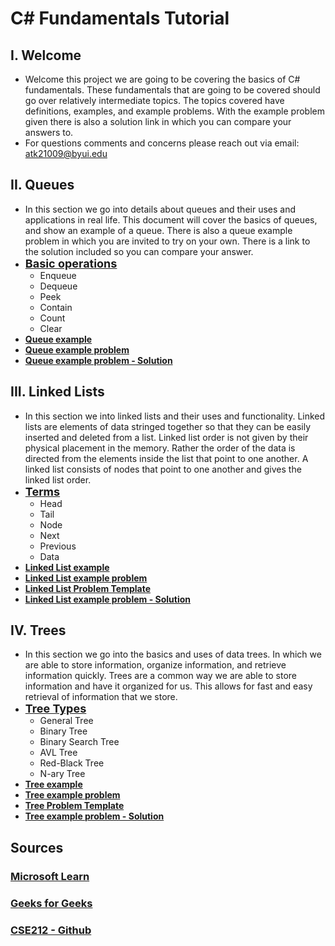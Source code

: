 ﻿# C# Fundamentals Tutorial


## I. Welcome

* Welcome this project we are going to be covering the basics of C# fundamentals. These fundamentals that are going to be covered should go over relatively intermediate topics. The topics covered have definitions, examples, and example problems. With the example problem given there is also a solution link in which you can compare your answers to.  
* For questions comments and concerns please reach out via email: [atk21009@byui.edu](mailto:atk21009@byui.edu)

## II. Queues
* In this section we go into details about queues and their uses and applications in real life. This document will cover the basics of queues, and show an example of a queue. There is also a queue example problem in which you are invited to try on your own. There is a link to the solution included so you can compare your answer.
* **<font size="4">[Basic operations](1-Queue.md#queue-operations)</font>**
  * Enqueue
  * Dequeue
  * Peek
  * Contain
  * Count
  * Clear
* **[Queue example](1-Queue.md#queues-example--haircut-queue)**
* **[Queue example problem](1-Queue.md#queue-problem--exercise-queue)**
* **[Queue example problem - Solution](https://github.com/BYUI-CSE212-W23-01/final-project-atk21009/tree/main/C%23%20Files/Problems/QueueProblem)**

## III. Linked Lists
* In this section we into linked lists and their uses and functionality. Linked lists are elements of data stringed together so that they can be easily inserted and deleted from a list. Linked list order is not given by their physical placement in the memory. Rather the order of the data is directed from the elements inside the list that point to one another. A linked list consists of nodes that point to one another and gives the linked list order. 
* **<font size="4">[Terms](2-LinkedList.md#terms)</font>**
  * Head
  * Tail
  * Node
  * Next
  * Previous
  * Data
* **[Linked List example](2-LinkedList.md#linked-lists-example--music-queue)**
* **[Linked List example problem](2-LinkedList.md#linked-list-problem--search-history)**
* **[Linked List Problem Template](https://github.com/BYUI-CSE212-W23-01/final-project-atk21009/tree/main/C%23%20Files/ProblemTemplates/LinkedListProblemTemplate)**
* **[Linked List example problem - Solution](https://github.com/BYUI-CSE212-W23-01/final-project-atk21009/tree/main/C%23%20Files/Problems/LinkedListProblem)**

## IV. Trees
* In this section we go into the basics and uses of data trees. In which we are able to store information, organize information, and retrieve information quickly. Trees are a common way we are able to store information and have it organized for us. This allows for fast and easy retrieval of information that we store.
* **<font size="4">[Tree Types](3-Tree.md#trees-types)</font>**
  * General Tree
  * Binary Tree
  * Binary Search Tree
  * AVL Tree
  * Red-Black Tree
  * N-ary Tree
* **[Tree example](3-Tree.md#trees-example--phone-number)**
* **[Tree example problem](3-Tree.md#example-problem--football-roster)**
* **[Tree Problem Template](https://github.com/BYUI-CSE212-W23-01/final-project-atk21009/tree/main/C%23%20Files/ProblemTemplates/TreeProblemTemplate)**
* **[Tree example problem - Solution](https://github.com/BYUI-CSE212-W23-01/final-project-atk21009/tree/main/C%23%20Files/Problems/TreeProblem)**


## Sources

### [Microsoft Learn](https://learn.microsoft.com/en-us/)
### [Geeks for Geeks](https://www.geeksforgeeks.org/)
### [CSE212 - Github](https://github.com/byui-cse/cse212-csharp)

